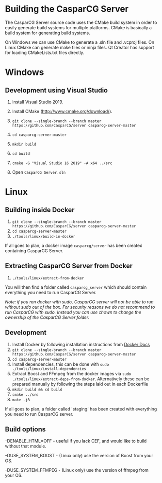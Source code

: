 # Building the CasparCG Server

The CasparCG Server source code uses the CMake build system in order to easily
generate build systems for multiple platforms. CMake is basically a build
system for generating build systems.

On Windows we can use CMake to generate a .sln file and .vcproj files. On
Linux CMake can generate make files or ninja files. Qt Creator has support for
loading CMakeLists.txt files directly.

# Windows

## Development using Visual Studio

1. Install Visual Studio 2019.

2. Install CMake (http://www.cmake.org/download/).

3. `git clone --single-branch --branch master https://github.com/CasparCG/server casparcg-server-master`

4. `cd casparcg-server-master`

5. `mkdir build`

6. `cd build`

7. `cmake -G "Visual Studio 16 2019" -A x64 ../src`

8. Open `CasparCG Server.sln`

# Linux

## Building inside Docker

1. `git clone --single-branch --branch master https://github.com/CasparCG/server casparcg-server-master`
2. `cd casparcg-server-master`
3. `./tools/linux/build-in-docker`

If all goes to plan, a docker image `casparcg/server` has been created containing CasparCG Server.

## Extracting CasparCG Server from Docker

1. `./tools/linux/extract-from-docker`

You will then find a folder called `casparcg_server` which should contain everything you need to run CasparCG Server.

_Note: if you ran docker with sudo, CasparCG server will not be able to run without sudo out of the box. For security reasons we do not recommend to run CasparCG with sudo. Instead you can use chown to change the ownership of the CasparCG Server folder._

## Development

1. Install Docker by following installation instructions from [Docker Docs][1]
2. `git clone --single-branch --branch master https://github.com/CasparCG/server casparcg-server-master`
3. `cd casparcg-server-master`
4. Install dependencies, this can be done with `sudo ./tools/linux/install-dependencies`
5. Extract Boost and FFmpeg from the docker images via `sudo ./tools/linux/extract-deps-from-docker`. Alternatively these can be prepared manually by following the steps laid out in each Dockerfile
6. `mkdir build && cd build`
7. `cmake ../src`
8. `make -j8`

If all goes to plan, a folder called 'staging' has been created with everything you need to run CasparCG server.

[1]: https://docs.docker.com/install/linux/docker-ce/ubuntu/

## Build options

-DENABLE_HTML=OFF - useful if you lack CEF, and would like to build without that module.

-DUSE_SYSTEM_BOOST - (Linux only) use the version of Boost from your OS.

-DUSE_SYSTEM_FFMPEG - (Linux only) use the version of ffmpeg from your OS.
